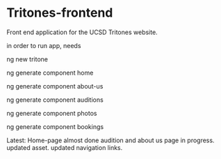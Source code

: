 # Tritones-frontend
Front end application for the UCSD Tritones website.

in order to run app, needs

ng new tritone

ng generate component home

ng generate component about-us

ng generate component auditions

ng generate component photos

ng generate component bookings

Latest:
Home-page almost done
audition and about us page in progress.
updated asset.
updated navigation links.
